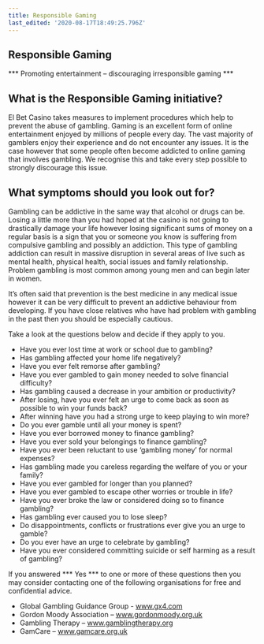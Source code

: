 ```yaml
---
title: Responsible Gaming
last_edited: '2020-08-17T18:49:25.796Z'
---
```


Responsible Gaming
-------

*** Promoting entertainment – discouraging irresponsible gaming ***

## What is the Responsible Gaming initiative?

El Bet Casino takes measures to implement procedures which help to prevent the abuse of gambling. Gaming is an excellent form of online entertainment enjoyed by millions of people every day. The vast majority of gamblers enjoy their experience and do not encounter any issues. It is the case however that some people often become addicted to online gaming that involves gambling. We recognise this and take every step possible to strongly discourage this issue.

## What symptoms should you look out for?

Gambling can be addictive in the same way that alcohol or drugs can be. Losing a little more than you had hoped at the casino is not going to drastically damage your life however losing significant sums of money on a regular basis is a sign that you or someone you know is suffering from compulsive gambling and possibly an addiction. This type of gambling addiction can result in massive disruption in several areas of live such as mental health, physical health, social issues and family relationship. Problem gambling is most common among young men and can begin later in women.

It’s often said that prevention is the best medicine in any medical issue however it can be very difficult to prevent an addictive behaviour from developing. If you have close relatives who have had problem with gambling in the past then you should be especially cautious.

Take a look at the questions below and decide if they apply to you.

* Have you ever lost time at work or school due to gambling?
* Has gambling affected your home life negatively?
* Have you ever felt remorse after gambling?
* Have you ever gambled to gain money needed to solve financial difficulty?
* Has gambling caused a decrease in your ambition or productivity?
* After losing, have you ever felt an urge to come back as soon as possible to win your funds back?
* After winning have you had a strong urge to keep playing to win more?
* Do you ever gamble until all your money is spent?
* Have you ever borrowed money to finance gambling?
* Have you ever sold your belongings to finance gambling?
* Have you ever been reluctant to use ‘gambling money’ for normal expenses?
* Has gambling made you careless regarding the welfare of you or your family?
* Have you ever gambled for longer than you planned?
* Have you ever gambled to escape other worries or trouble in life?
* Have you ever broke the law or considered doing so to finance gambling?
* Has gambling ever caused you to lose sleep?
* Do disappointments, conflicts or frustrations ever give you an urge to gamble?
* Do you ever have an urge to celebrate by gambling?
* Have you ever considered committing suicide or self harming as a result of gambling?

If you answered *** Yes *** to one or more of these questions then you may consider contacting one of the following organisations for free and confidential advice.

* Global Gambling Guidance Group - www.gx4.com
* Gordon Moody Association – www.gordonmoody.org.uk
* Gambling Therapy – www.gamblingtherapy.org
* GamCare – www.gamcare.org.uk